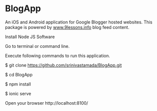 # BlogApp
An iOS and Android application for Google Blogger hosted websites. This package is powered by www.9lessons.info blog feed content.   

Install Node JS Software

Go to terminal or command line.

Execute following commands to run this application.

$ git clone https://github.com/srinivastamada/BlogApp.git

$ cd BlogApp

$ npm install

$ ionic serve

Open your browser http://localhost:8100/
